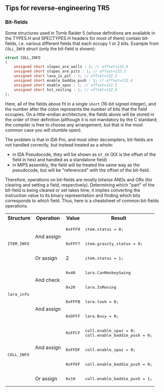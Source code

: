 ## Tips for reverse-engineering TR5

### Bit-fields

Some structures used in Tomb Raider 5 (whose definitions are available in the TYPES.H and SPECTYPES.H headers for most of them) contain bit-fields, i.e. various different fields that each occupy 1 or 2 bits. Example from `COLL_INFO` struct (only the bit-field is shown):

```c
struct COLL_INFO
{
	unsigned short slopes_are_walls : 2; // offset=132.0
	unsigned short slopes_are_pits : 1; // offset=132.2
	unsigned short lava_is_pit : 1; // offset=132.3
	unsigned short enable_baddie_push : 1; // offset=132.4
	unsigned short enable_spaz : 1; // offset=132.5
	unsigned short hit_ceiling : 1; // offset=132.6
};
```

Here, all of the fields above fit in a single `short` (16-bit signed integer), and the number after the colon represents the number of bits that the field occupies. On a little-endian architecture, the fields above will be stored in the order of their definition (although it is not mandatory by the C standard; the compiler is free to choose any arrangement, but that is the most common case you will stumble open).

The problem is that in IDA Pro, and most other decompilers, bit-fields are not handled correctly, but instead treated as a whole:

- in IDA Pseudocode, they will be shown as `bf_XX` (XX is the offset of the field in hex) and handled as a standalone field)
- in MIPS assembly, the field will be treated the same way as the pseudocode, but will be "referenced" with the offset of the bit-field.

Therefore, operations on bit-fields are mostly bitwise ANDs and ORs (for clearing and setting a field, respectively). Determining which "part" of the bit-field is being cleared or set takes time, it implies converting the instruction value to its binary representation and finding which bits corresponds to which field. Thus, here is a cheatsheet of common bit-fields operations.

<table>
 <tr><th>Structure</th><th>Operation</th><th>Value</th><th>Result</th></tr>
 <tr><td rowspan=3><pre>ITEM_INFO</pre></td><td rowspan=2>And assign</td><td><pre>0xFFF9</pre></td><td><pre>item.status = 0;</pre></td></tr>
 <tr><td><pre>0xFFF7</pre></td><td><pre>item.gravity_status = 0;</pre></td></tr>
 <tr><td>Or assign</td><td>2</td><td><pre>item.status = 1;</pre></td></tr>
 <tr><td rowspan=4><pre>lara_info</pre></td><td rowspan=2>And check</td><td><pre>0x40</pre></td><td><pre>lara.CanMonkeySwing</pre></td></tr>
 <tr><td><pre>0x20</pre></td><td><pre>lara.IsMoving</pre></td></tr>
 <tr><td rowspan=2>And assign</td><td><pre>0xFFFB</pre></td><td><pre>lara.look = 0;</pre></td></tr>
 <tr><td><pre>0xDFFF</pre></td><td><pre>lara.Busy = 0;</pre></td>
 <tr><td rowspan=4><pre>COLL_INFO</pre></td><td rowspan=3>And assign</td><td><pre>0xFFCF</pre></td><td><pre>coll.enable_spaz = 0;
coll.enable_baddie_push = 0;</pre></td></tr>
 <tr><td><pre>0xFFDF</pre></td><td><pre>coll.enable_spaz = 0;</pre></td></tr>
 <tr><td><pre>0xFFEF</pre></td><td><pre>coll.enable_baddie_push = 0;</pre></td></tr>
 <tr><td>Or assign</td><td><pre>0x10</pre></td><td><pre>coll.enable_baddie_push = 1;</pre></td></tr>
</table>